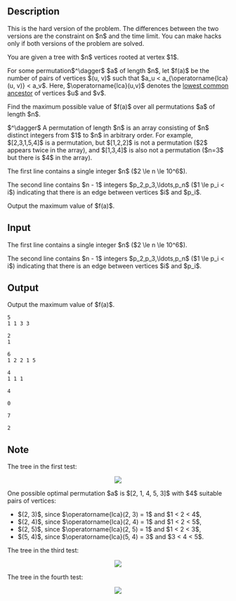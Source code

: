 ## Description

<div><p><span class="tex-font-style-bf">This is the hard version of the problem. The differences between the two versions are the constraint on $n$ and the time limit. You can make hacks only if both versions of the problem are solved.</span></p><p>You are given a tree with $n$ vertices rooted at vertex $1$.</p><p>For some permutation$^\dagger$ $a$ of length $n$, let $f(a)$ be the number of pairs of vertices $(u, v)$ such that $a_u &lt; a_{\operatorname{lca}(u, v)} &lt; a_v$. Here, $\operatorname{lca}(u,v)$ denotes the <a href="https://en.wikipedia.org/wiki/Lowest_common_ancestor">lowest common ancestor</a> of vertices $u$ and $v$.</p><p>Find the maximum possible value of $f(a)$ over all permutations $a$ of length $n$.</p><p>$^\dagger$ A permutation of length $n$ is an array consisting of $n$ distinct integers from $1$ to $n$ in arbitrary order. For example, $[2,3,1,5,4]$ is a permutation, but $[1,2,2]$ is not a permutation ($2$ appears twice in the array), and $[1,3,4]$ is also not a permutation ($n=3$ but there is $4$ in the array).</p></div><div class="input-specification"><p>The first line contains a single integer $n$ ($2 \le n \le 10^6$).</p><p>The second line contains $n - 1$ integers $p_2,p_3,\ldots,p_n$ ($1 \le p_i &lt; i$) indicating that there is an edge between vertices $i$ and $p_i$.</p></div><div class="output-specification"><p>Output the maximum value of $f(a)$.</p></div>

## Input

<p>The first line contains a single integer $n$ ($2 \le n \le 10^6$).</p><p>The second line contains $n - 1$ integers $p_2,p_3,\ldots,p_n$ ($1 \le p_i &lt; i$) indicating that there is an edge between vertices $i$ and $p_i$.</p>

## Output

<p>Output the maximum value of $f(a)$.</p>





```input1
5
1 1 3 3
```




```input2
2
1
```




```input3
6
1 2 2 1 5
```




```input4
4
1 1 1
```




```output1
4
```




```output2
0
```




```output3
7
```




```output4
2
```



## Note

<p>The tree in the first test: </p><center> <img class="tex-graphics" src="file://TLaJot5v.png" style="max-width: 100.0%;max-height: 100.0%;"> </center><p>One possible optimal permutation $a$ is $[2, 1, 4, 5, 3]$ with $4$ suitable pairs of vertices: </p><ul> <li> $(2, 3)$, since $\operatorname{lca}(2, 3) = 1$ and $1 &lt; 2 &lt; 4$, </li><li> $(2, 4)$, since $\operatorname{lca}(2, 4) = 1$ and $1 &lt; 2 &lt; 5$, </li><li> $(2, 5)$, since $\operatorname{lca}(2, 5) = 1$ and $1 &lt; 2 &lt; 3$, </li><li> $(5, 4)$, since $\operatorname{lca}(5, 4) = 3$ and $3 &lt; 4 &lt; 5$. </li></ul><p>The tree in the third test: </p><center> <img class="tex-graphics" src="file://SFGz0xcr.png" style="max-width: 100.0%;max-height: 100.0%;"> </center><p>The tree in the fourth test: </p><center> <img class="tex-graphics" src="file://44L0HolT.png" style="max-width: 100.0%;max-height: 100.0%;"> </center>
